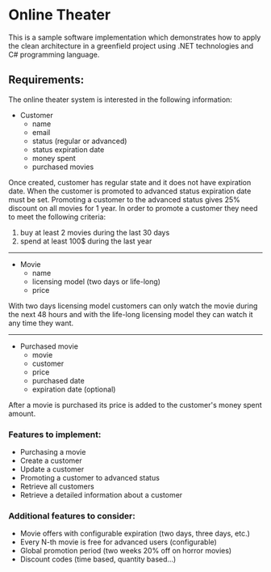 # Online Theater

This is a sample software implementation which demonstrates how to apply
the clean architecture in a greenfield project using .NET technologies
and C# programming language.

## Requirements:

The online theater system is interested in the following information:

* Customer
  * name
  * email
  * status (regular or advanced)
  * status expiration date
  * money spent
  * purchased movies

Once created, customer has regular state and it does not have
expiration date. When the customer is promoted to advanced status
expiration date must be set. Promoting a customer to the advanced
status gives 25% discount on all movies for 1 year. In order to
promote a customer they need to meet the following criteria:

1. buy at least 2 movies during the last 30 days
2. spend at least 100$ during the last year

---

* Movie
  * name
  * licensing model (two days or life-long)
  * price

With two days licensing model customers can only watch the movie
during the next 48 hours and with the life-long licensing model
they can watch it any time they want.

---

* Purchased movie
  * movie
  * customer
  * price
  * purchased date
  * expiration date (optional)

After a movie is purchased its price is added to the customer's
money spent amount.

### Features to implement:

* Purchasing a movie
* Create a customer
* Update a customer
* Promoting a customer to advanced status
* Retrieve all customers
* Retrieve a detailed information about a customer

### Additional features to consider:

* Movie offers with configurable expiration (two days, three days, etc.)
* Every N-th movie is free for advanced users (configurable)
* Global promotion period (two weeks 20% off on horror movies)
* Discount codes (time based, quantity based...)